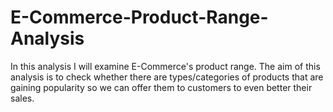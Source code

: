 # E-Commerce-Product-Range-Analysis
In this analysis I will examine E-Commerce's product range.  The aim of this analysis is to check whether there are types/categories of products that are gaining popularity so we can offer them to customers to even better their sales.
